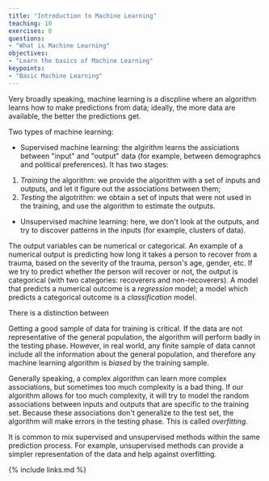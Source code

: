 ```yaml
---
title: "Introduction to Machine Learning"
teaching: 10
exercises: 0
questions:
- "What is Machine Learning"
objectives:
- "Learn the basics of Machine Learning"
keypoints:
- "Basic Machine Learning"
---
```


Very broadly speaking, machine learning is a discpline where an algorithm learns how to make predictions from data; ideally, the more data are available, the better the predictions get.

Two types of machine learning:
- Supervised machine learning: the algirithm learns the assiciations between "input" and "output" data (for example, between demographcs and political preferences). It has two stages: 
1. *Training* the algorithm: we provide the algorithm with a set of inputs and outputs, and let it figure out the associations between them;
2. *Testing* the algotrithm: we obtain a set of inputs that were not used in the training, and use the algorithm to estimate the outputs. 
- Unsupervised machine learning: here, we don't look at the outputs, and try to discover patterns in the inputs (for example, clusters of data).

The output variables can be numerical or categorical. An example of a numerical output is predicting how long it takes a person to recover from a trauma, based on the severity of the trauma, person's age, gender, etc. If we try to predict whether the person will recover or not, the output is categorical (with two categories: recoverers and non-recoverers). A model that predicts a numerical outcome is a *regression* model; a model which predicts a categorical outcome is a *classification* model.  

There is a distinction between 

Getting a good sample of data for training is critical. If the data are not representative of the general population, the algorithm will perform badly in the testing phase. However, in real world, any finite sample of data cannot include all the information about the general population, and therefore any machine learning algorithm is *biased* by the training sample.

Generally speaking, a complex algorithm can learn more complex associations, but sometimes too much complexity is a bad thing. If our algorithm allows for too much complexity, it will try to model the random associations between inputs and outputs that are specific to the training set. Because these associations don't generalize to the test set, the algorithm will make errors in the testing phase. This is called *overfitting*. 

It is common to mix supervised and unsupervised methods within the same prediction process. For example, unsupervised methods can provide a simpler representation of the data and help against overfitting.


{% include links.md %}

